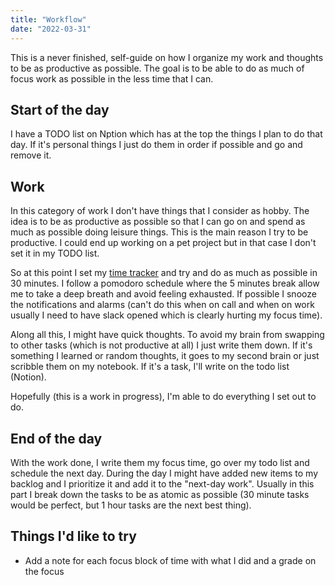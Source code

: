 ```yaml
---
title: "Workflow"
date: "2022-03-31"
---
```


This is a never finished, self-guide on how I organize my work and thoughts to be as productive as possible. The goal is to be able to do as much of focus work as possible in the less time that I can.

## Start of the day

I have a TODO list on Nption which has at the top the things I plan to do that day.
If it's personal things I just do them in order if possible and go and remove it.

## Work

In this category of work I don't have things that I consider as hobby. The idea is to be as productive as possible so that I can go on and spend as much as possible doing leisure things. This is the main reason I try to be productive. I could end up working on a pet project but in that case I don't set it in my TODO list.

So at this point I set my [time tracker](https://github.com/Cabeda/time-tracker) and try and do as much as possible in 30 minutes. I follow a pomodoro schedule where the 5 minutes break allow me to take a deep breath and avoid feeling exhausted. If possible I snooze the notifications and alarms (can't do this when on call and when on work usually I need to have slack opened which is clearly hurting my focus time).

Along all this, I might have quick thoughts. To avoid my brain from swapping to other tasks (which is not productive at all) I just write them down. If it's something I learned or random thoughts, it goes to my second brain or just scribble them on my notebook. If it's a task, I'll write on the todo list (Notion).

Hopefully (this is a work in progress), I'm able to do everything I set out to do.

## End of the day

With the work done, I write them my focus time, go over my todo list and schedule the next day. During the day I might have added new items to my backlog and I prioritize it and add it to the "next-day work". Usually in this part I break down the tasks to be as atomic as possible (30 minute tasks would be perfect, but 1 hour tasks are the next best thing).

## Things I'd like to try

- Add a note for each focus block of time with what I did and a grade on the focus
